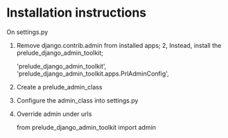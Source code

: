 # Installation instructions

On settings.py
1. Remove django.contrib.admin from installed apps;
2, Instead, install the prelude_django_admin_toolkit;

    'prelude_django_admin_toolkit',
    'prelude_django_admin_toolkit.apps.PrlAdminConfig',

3. Create a prelude_admin_class
4. Configure the admin_class into settings.py
5. Override admin under urls

    from prelude_django_admin_toolkit import admin
